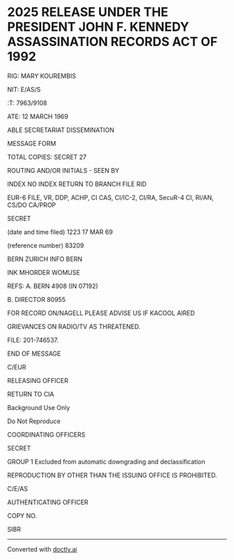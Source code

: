 # 2025 RELEASE UNDER THE PRESIDENT JOHN F. KENNEDY ASSASSINATION RECORDS ACT OF 1992

RIG: MARY KOUREMBIS

NIT: E/AS/S

:T: 7963/9108

ATE: 12 MARCH 1969

ABLE SECRETARIAT DISSEMINATION

MESSAGE FORM

TOTAL COPIES: SECRET 27

ROUTING AND/OR INITIALS - SEEN BY

INDEX NO INDEX RETURN TO BRANCH FILE RID

EUR-6 FILE, VR, DDP, ACHP, CI CAS, CI/IC-2, CI/RA, SecuR-4 CI, RI/AN, CS/DO CA/PROP

SECRET

(date and time filed) 1223 17 MAR 69

(reference number) 83209

BERN ZURICH INFO BERN

INK MHORDER WOMUSE

REFS: A. BERN 4908 (IN 07192)

B. DIRECTOR 80955

FOR RECORD ON/NAGELL PLEASE ADVISE US IF KACOOL AIRED

GRIEVANCES ON RADIO/TV AS THREATENED.

FILE: 201-746537.

END OF MESSAGE

C/EUR

RELEASING OFFICER

RETURN TO CIA

Background Use Only

Do Not Reproduce

COORDINATING OFFICERS

SECRET

GROUP 1
Excluded from automatic
downgrading and
declassification

REPRODUCTION BY OTHER THAN THE ISSUING OFFICE IS PROHIBITED.

C/E/AS

AUTHENTICATING
OFFICER

COPY NO.

SIBR


---
Converted with [doctly.ai](https://doctly.ai)